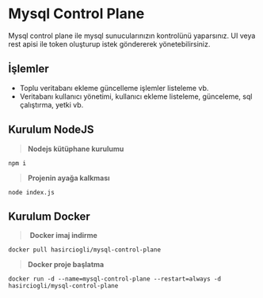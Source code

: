 # Mysql Control Plane

Mysql control plane ile mysql sunucularınızın kontrolünü yaparsınız. UI veya rest apisi ile token oluşturup istek göndererek yönetebilirsiniz.



## İşlemler
- Toplu veritabanı ekleme güncelleme işlemler listeleme vb.
- Veritabanı kullanıcı yönetimi, kullanıcı ekleme listeleme, günceleme, sql çalıştırma, yetki vb.


## Kurulum NodeJS

> **Nodejs kütüphane kurulumu**

`npm i`

>  **Projenin ayağa kalkması**

`node index.js`


## Kurulum Docker
> **Docker imaj indirme**

`docker pull hasirciogli/mysql-control-plane`


> **Docker proje başlatma**

`docker run -d --name=mysql-control-plane --restart=always -d hasirciogli/mysql-control-plane`